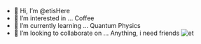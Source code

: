 - 👋 Hi, I’m @etisHere
- 👀 I’m interested in ... Coffee
- 🌱 I’m currently learning ... Quantum Physics
- 💞️ I’m looking to collaborate on ... Anything, i need friends 
![et](https://user-images.githubusercontent.com/76783922/143673020-31b5edc3-4ec1-47eb-9485-704bc494b57e.gif)
